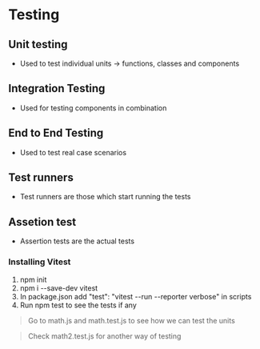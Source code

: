 # Testing

## Unit testing

- Used to test individual units -> functions, classes and components

## Integration Testing

- Used for testing components in combination

## End to End Testing

- Used to test real case scenarios


## Test runners

- Test runners are those which start running the tests

## Assetion test

- Assertion tests are the actual tests

### Installing Vitest

1. npm init
2. npm i --save-dev vitest
3. In package.json add "test": "vitest --run --reporter verbose" in scripts
4. Run npm test to see the tests if any

> Go to math.js and math.test.js to see how we can test the units

> Check math2.test.js for another way of testing